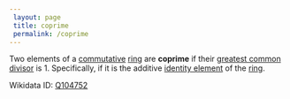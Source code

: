 ```yaml
---
 layout: page
 title: coprime
 permalink: /coprime
---
```

Two elements of a [commutative](https://defsmath.github.io/DefsMath/commutative) [ring](https://defsmath.github.io/DefsMath/ring) are **coprime** if their  [greatest common divisor](https://defsmath.github.io/DefsMath/greatest_common_divisor) is $1$. Specifically, if it is the additive [identity element](https://defsmath.github.io/DefsMath/identity_element) of the [ring](https://defsmath.github.io/DefsMath/ring).

Wikidata ID: [Q104752](https://www.wikidata.org/wiki/Q104752)